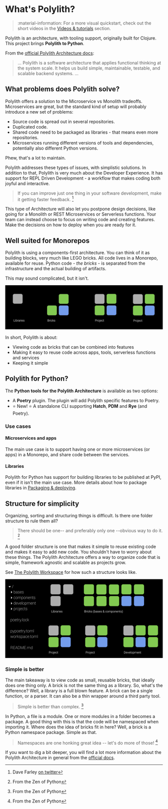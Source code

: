 # What's Polylith?

> :material-information: For a more visual quickstart, check out the short videos in the [Videos & tutorials](videos.md) section.

Polylith is an architecture, with tooling support, originally built for Clojure. This project brings __Polylith to Python__.

From the [official Polylith Architecture docs](https://polylith.gitbook.io/polylith/):

>... Polylith is a software architecture that applies functional thinking at the system scale. It helps us build simple, maintainable, testable, and scalable backend systems. ...

## What problems does Polylith solve?
Polylith offers a solution to the Microservice vs Monolith tradeoffs. Microservices are great,
but the standard kind of setup will probably introduce a new set of problems:

- Source code is spread out in several repositories.
- Duplicated code.
- Shared code need to be packaged as libraries - that means even more repositories.
- Microservices running different versions of tools and dependencies, potentially also different Python versions.

Phew, that's a lot to maintain.

Polylith addresses these types of issues, with simplistic solutions.
In addition to that, Polylith is very much about the Developer Experience.
It has support for REPL Driven Development - a workflow that makes coding both joyful and interactive.

> If you can improve just one thing in your software development, make it getting faster feedback. [^1]

This type of Architecture will also let you postpone design decisions, like going for a Monolith or REST Microservices or Serverless functions.
Your team can instead choose to focus on writing code and creating features. Make the decisions on how to deploy when you are ready for it.

## Well suited for Monorepos
Polylith is using a components-first architecture. You can think of it as building blocks, very much like LEGO bricks.
All code lives in a Monorepo, available for reuse. Python code - _the bricks_ - is separated from the infrastructure and the actual building of artifacts.

This may sound complicated, but it isn't.

![polylith bricks](img/polylith-and-bricks.png)

In short, Polylith is about:

- Viewing code as bricks that can be combined into features
- Making it easy to reuse code across apps, tools, serverless functions and services
- Keeping it simple

## Polylith for Python?
The __Python tools for the Polylith Architecture__ is available as two options:

- A __Poetry__ plugin. The plugin will add Polylith specific features to Poetry.
- ⭐ New! ⭐ A standalone CLI supporting __Hatch__, __PDM__ and __Rye__ (and Poetry).

### Use cases

#### Microservices and apps
The main use case is to support having one or more microservices (or apps) in a Monorepo, and share code between the services.

#### Libraries
Polylith for Python has support for building libraries to be published at PyPI, even if it isn't the main use case.
More details about how to package libraries in [Packaging & deploying](deployment.md).

## Structure for simplicity
Organizing, sorting and structuring things is difficult. Is there one folder structure to rule them all?

> There should be one-- and preferably only one --obvious way to do it. [^2]

A good folder structure is one that makes it simple to reuse existing code and makes it easy to add new code.
You shouldn't have to worry about these things. The Polylith Architecture offers a way to organize code that is simple,
framework agnostic and scalable as projects grow.

See [The Polylith Workspace](workspace.md) for how such a structure looks like.

![polylith developer experience](img/polylith-and-the-developer-experience.png)

### Simple is better
The main takeaway is to view code as small, reusable bricks, that ideally does one thing only.
A brick is not the same thing as a library. So, what's the difference? Well, a library is a full blown feature. A brick can be a single function, or a parser. It can also be a thin wrapper around a third party tool.

> Simple is better than complex. [^2]


In Python, a file is a module. One or more modules in a folder becomes a package.
A good thing with this is that the code will be namespaced when importing it.
Where does the idea of bricks fit in here? Well, a brick is a Python namespace package. Simple as that.

> Namespaces are one honking great idea -- let's do more of those! [^2]

If you want to dig a bit deeper, you will find a lot more information about the Polylith Architecture in general from the [official docs](https://polylith.gitbook.io/polylith/).

[^1]: Dave Farley [on twitter](https://twitter.com/davefarley77/status/1560724029924786177?s=12&t=KxEN15qtnJODJUzkmclzmw)
[^2]: From the Zen of Python
